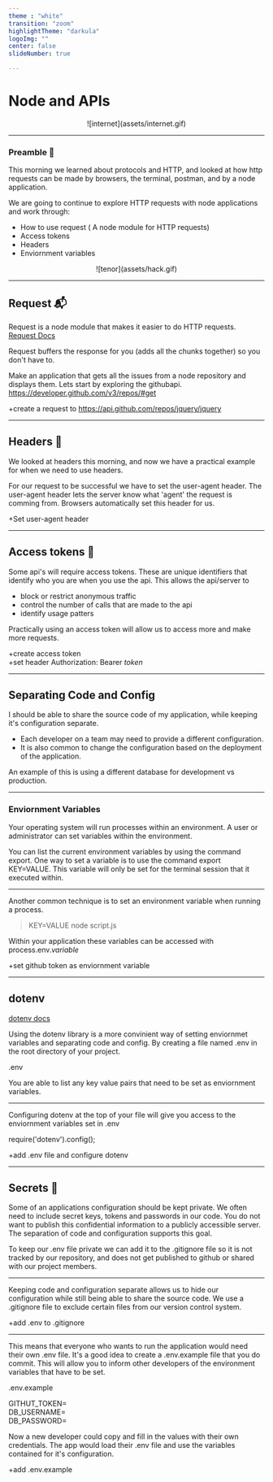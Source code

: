 ```yaml
---
theme : "white"
transition: "zoom"
highlightTheme: "darkula"
logoImg: ""
center: false
slideNumber: true

---
```


# Node and APIs
<center> ![internet](assets/internet.gif)</center>
<style type="text/css">
  .reveal p {
    text-align: left;
  }
  .reveal ul {
    display: block;
  }
  .reveal ol {
    display: block;
  }
</style>

---


### Preamble 📢 

This morning we learned about protocols and HTTP, and looked at how http requests can be made by browsers, the terminal, postman, and by a node application. 

We are going to continue to explore HTTP requests with node applications and work through:

- How to use request ( A node module for HTTP requests)
- Access tokens
- Headers
- Enviornment variables

<center>![tenor](assets/hack.gif)</center>

---

## Request 📬

Request is a node module that makes it easier to do HTTP requests. 
[Request Docs](https://www.npmjs.com/package/request)

Request buffers the response for you (adds all the chunks together) so you don't have to.

Make an application that gets all the issues from a node repository and displays them. Lets start by exploring the githubapi. https://developer.github.com/v3/repos/#get

+create a request to https://api.github.com/repos/jquery/jquery

---

## Headers 👦

We looked at headers this morning, and now we have a practical example for when we need to use headers. 

For our request to be successful we have to set the user-agent header. The user-agent header lets the server know what 'agent' the request is comming from. Browsers automatically set this header for us. 

+Set user-agent header

---

## Access tokens 🎫

Some api's will require access tokens. 
These are unique identifiers that identify who you are when you use the api. 
This allows the api/server to 
- block or restrict anonymous traffic
- control the number of calls that are made to the api
- identify usage patters

Practically using an access token will allow us to access more and make more requests.

+create access token  
+set header Authorization: Bearer *token*

---

## Separating Code and Config

I should be able to share the source code of my application, while keeping it's configuration separate. 
- Each developer on a team may need to provide a different configuration. 
- It is also common to change the configuration based on the deployment of the application.

An example of this is using a different database for development vs production.

---

### Enviornment Variables

Your operating system will run processes within an environment. A user or administrator can set variables within the environment.

You can list the current environment variables by using the command export. One way to set a variable is to use the command export KEY=VALUE. This variable will only be set for the terminal session that it executed within.

---

Another common technique is to set an environment variable when running a process.

>KEY=VALUE node script.js

Within your application these variables can be accessed with process.env.*variable*

+set github token as enviornment variable

---

## dotenv

[dotenv docs](https://www.npmjs.com/package/dotenv)

Using the dotenv library is a more convinient way of setting enviornmet variables and separating code and config. By creating a file named .env in the root directory of your project.

.env

You are able to list any key value pairs that need to be set as enviornment variables. 

---

Configuring dotenv at the top of your file will give you access to the enviornment variables set in .env

require('dotenv').config();

+add .env file and configure dotenv 

---

## Secrets 🙊

Some of an applications configuration should be kept private. We often need to include secret keys, tokens and passwords in our code. You do not want to publish this confidential information to a publicly accessible server. The separation of code and configuration supports this goal.

To keep our .env file private we can add it to the .gitignore file so it is not tracked by our repository, and does not get published to github or shared with our project members.

---

Keeping code and configuration separate allows us to hide our configuration while still being able to share the source code. We use a .gitignore file to exclude certain files from our version control system.

+add .env to .gitignore

---


This means that everyone who wants to run the application would need their own .env file. It's a good idea to create a .env.example file that you do commit. This will allow you to inform other developers of the environment variables that have to be set.

.env.example

GITHUT_TOKEN=  
DB_USERNAME=  
DB_PASSWORD=

Now a new developer could copy and fill in the values with their own credentials. The app would load their .env file and use the variables contained for it's configuration.

+add .env.example